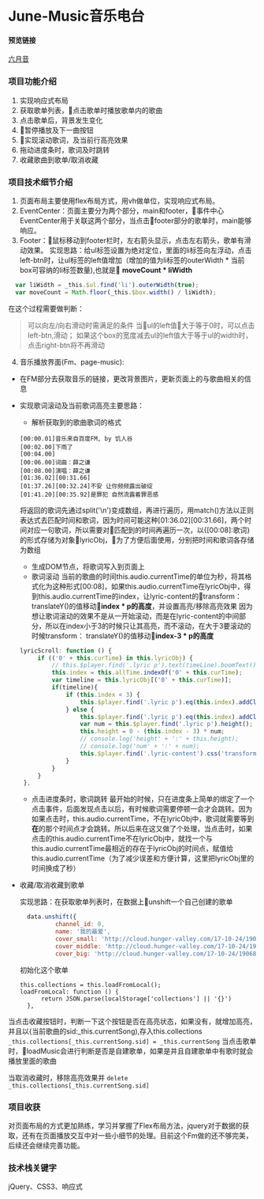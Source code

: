 # June-Music音乐电台

#### 预览链接
[六月音](https://yomaris.github.io/June-Music/june-music.html/)

### 项目功能介绍

1. 实现响应式布局
2. 获取歌单列表，点击歌单时播放歌单内的歌曲
3. 点击歌单后，背景发生变化
4. 暂停播放及下一曲按钮
5. 实现滚动歌词，及当前行高亮效果
6. 拖动进度条时，歌词及时跳转
7. 收藏歌曲到歌单/取消收藏

### 项目技术细节介绍

1. 页面布局主要使用flex布局方式，用vh做单位，实现响应式布局。
2. EventCenter：页面主要分为两个部分，main和footer，事件中心EventCenter用于关联这两个部分，当点击footer部分的歌单时，main能够响应。
3. Footer：鼠标移动到footer栏时，左右箭头显示，点击左右箭头，歌单有滑动效果。
实现思路：给ul标签设置为绝对定位，里面的li标签向左浮动，点击left-btn时，让ul标签的left值增加（增加的值为li标签的outerWidth * 当前box可容纳的li标签数量),也就是 **moveCount * liWidth**

```javascript
  var liWidth = _this.$ul.find('li').outerWidth(true);
  var moveCount = Math.floor(_this.$box.width() / liWidth);
```

在这个过程需要做判断：
>可以向左/向右滑动时需满足的条件
>当ul的left值大于等于0时，可以点击left-btn,滑动；
>如果这个box的宽度减去ul的left值大于等于ul的width时，点击right-btn将不再滑动
4. 音乐播放界面(Fm、page-music):
* 在FM部分去获取音乐的链接，更改背景图片，更新页面上的与歌曲相关的信息
* 实现歌词滚动及当前歌词高亮主要思路：
   - 解析获取到的歌曲歌词的格式
   ```
   [00:00.01]音乐来自百度FM, by 饥人谷
   [00:02.00]下雨了
   [00:04.00]
   [00:06.00]词曲：薛之谦
   [00:08.00]演唱：薛之谦
   [01:36.02][00:31.66]
   [01:37.26][00:32.24]不安 让你频频露出破绽
   [01:41.20][00:35.92]是罪犯 自然流露着罪恶感
   ```
   将返回的歌词先通过split('\n')变成数组，再进行遍历，用match()方法以正则表达式去匹配时间和歌词，因为时间可能这种[01:36.02][00:31.66]，两个时间对应一句歌词，所以需要对匹配到的时间再遍历一次，以{[00:08]:歌词}的形式存储为对象lyricObj，为了方便后面使用，分别把时间和歌词各存储为数组

   - 生成DOM节点，将歌词写入到页面上
   - 歌词滚动
   当前的歌曲的时间this.audio.currentTime的单位为秒，将其格式化为这种形式[00:08]，如果this.audio.currentTime在lyricObj中，得到this.audio.currentTime的index，让lyric-content的transform： translateY()的值移动**index * p的高度**，并设置高亮/移除高亮效果
   因为想让歌词滚动的效果不是从一开始滚动，而是在lyric-content的中间部分，所以在index小于3的时候只让其高亮，而不滚动，在大于3要滚动的时候transform： translateY()的值移动**index-3 * p的高度**

   ```javascript
   lyricScroll: function () {
        if (('0' + this.curTime) in this.lyricObj) {
            // this.$player.find('.lyric p').text(timeLine).boomText();
            this.index = this.allTime.indexOf('0' + this.curTime);
            var timeline = this.lyricObj[('0' + this.curTime)];
            if(timeline){
                if (this.index < 3) {
                    this.$player.find('.lyric p').eq(this.index).addClass('highlight').siblings().removeClass('highlight')
                } else {
                    this.$player.find('.lyric p').eq(this.index).addClass('highlight').siblings().removeClass('highlight')
                    var num = this.$player.find('.lyric p').height();
                    this.height = 0 - (this.index - 3) * num;
                    // console.log('height' + ':' + this.height);
                    // console.log('num' + ':' + num);
                    this.$player.find('.lyric-content').css('transform', 'translateY(' + this.height + 'px)');
                }
            }    
        }
    },
   ```
   - 点击进度条时，歌词跳转
   最开始的时候，只在进度条上简单的绑定了一个点击事件，后面发现点击以后，有时候歌词需要停顿一会才会跳转。因为如果点击时，this.audio.currentTime，不在lyricObj中，歌词就需要等到**在**的那个时间点才会跳转。所以后来在这又做了个处理，当点击时，如果点击的this.audio.currentTime不在lyricObj中，就找一个与this.audio.currentTime最相近的存在于lyricObj的时间点，赋值给this.audio.currentTime（为了减少误差和方便计算，这里把lyricObj里的时间换成了秒）

* 收藏/取消收藏到歌单

  实现思路：在获取歌单列表时，在数据上unshift一个自己创建的歌单
  ```javascript
    data.unshift({
            channel_id: 0,
            name: '我的最爱',
            cover_small: 'http://cloud.hunger-valley.com/17-10-24/1906806.jpg-small',
            cover_middle: 'http://cloud.hunger-valley.com/17-10-24/1906806.jpg-middle',
            cover_big: 'http://cloud.hunger-valley.com/17-10-24/1906806.jpg-big',
  ```
  初始化这个歌单
  ```
  this.collections = this.loadFromLocal();
  loadFromLocal: function () {
        return JSON.parse(localStorage['collections'] || '{}')
    },
当点击收藏按钮时，判断一下这个按钮是否在高亮状态，如果没有，就增加高亮，并且以{当前歌曲的sid:_this.currentSong),存入this.collections
`
_this.collections[_this.currentSong.sid] = _this.currentSong
`
当点击歌单时，loadMusic会进行判断是否是自建歌单，如果是并且自建歌单中有歌时就会播放里面的歌曲

当取消收藏时，移除高亮效果并
`
delete _this.collections[_this.currentSong.sid]
`
### 项目收获

对页面布局的方式更加熟练，学习并掌握了Flex布局方法，jquery对于数据的获取，还有在页面播放交互中对一些小细节的处理。目前这个Fm做的还不够完美，后续还会继续完善功能。

### 技术栈关键字
jQuery、CSS3、响应式


  




